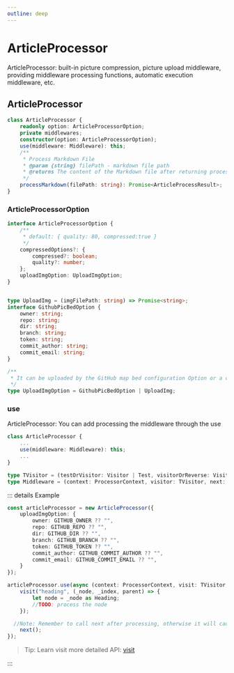 ```yaml
---
outline: deep
---
```


# ArticleProcessor

ArticleProcessor: built-in picture compression, picture upload middleware, providing middleware processing functions, automatic execution middleware, etc.

## ArticleProcessor

```ts
class ArticleProcessor {
    readonly option: ArticleProcessorOption;
    private middlewares;
    constructor(option: ArticleProcessorOption);
    use(middleware: Middleware): this;
    /**
     * Process Markdown File
     * @param {string} filePath - markdown file path
     * @returns The content of the Markdown file after returning processing
     */
    processMarkdown(filePath: string): Promise<ArticleProcessResult>;
}
```

### ArticleProcessorOption

```ts
interface ArticleProcessorOption {
    /**
     * default: { quality: 80, compressed:true }
     */
    compressedOptions?: {
        compressed?: boolean;
        quality?: number;
    };
    uploadImgOption: UploadImgOption;
}


type UploadImg = (imgFilePath: string) => Promise<string>;
interface GithubPicBedOption {
    owner: string;
    repo: string;
    dir: string;
    branch: string;
    token: string;
    commit_author: string;
    commit_email: string;
}

/**
 * It can be uploaded by the GitHub map bed configuration Option or a customized uploading function, and returns the corresponding upload address
 */
type UploadImgOption = GithubPicBedOption | UploadImg;
```

### use

ArticleProcessor: You can add processing the middleware through the use

```ts
class ArticleProcessor {
    ...
    use(middleware: Middleware): this;
    ...
}

type TVisitor = (testOrVisitor: Visitor | Test, visitorOrReverse: Visitor | boolean | null | undefined, maybeReverse?: boolean | null | undefined) => void;
type Middleware = (context: ProcessorContext, visitor: TVisitor, next: Next) => Promise<void>;
```

::: details Example

```ts
const articleProcessor = new ArticleProcessor({
    uploadImgOption: {
        owner: GITHUB_OWNER ?? "",
        repo: GITHUB_REPO ?? "",
        dir: GITHUB_DIR ?? "",
        branch: GITHUB_BRANCH ?? "",
        token: GITHUB_TOKEN ?? "",
        commit_author: GITHUB_COMMIT_AUTHOR ?? "",
        commit_email: GITHUB_COMMIT_EMAIL ?? "",
    }
});

articleProcessor.use(async (context: ProcessorContext, visit: TVisitor, next: Next) => {
	visit("heading", (_node, _index, parent) => {
		let node = _node as Heading;
		//TODO: process the node
	});

  //Note: Remember to call next after processing, otherwise it will cause the process to be stuck in this process will not continue to be processed back
	next();
});
```

> Tip: Learn visit more detailed API: [visit](https://github.com/syntax-tree/unist-util-visit?tab=readme-ov-file#visittree-test-visitor-reverse)

:::
